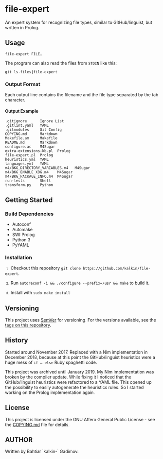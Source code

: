 # file-expert

An expert system for recognizing file types, similar to GitHub/linguist, but
written in Prolog.

## Usage

```shell
file-expert FILE…
```

The program can also read the files from `STDIN` like this:

```shell
git ls-files|file-expert
```

### Output Format

Each output line contains the filename and the file type separated by the tab
character.

#### Output Example

```
.gitignore      Ignore List
.gitlint.yaml   YAML
.gitmodules     Git Config
COPYING.md      Markdown
Makefile.am     Makefile
README.md       Markdown
configure.ac    M4Sugar
extra-extensions-kb.pl  Prolog
file-expert.pl  Prolog
heuristics.yml  YAML
languages.yml   YAML
m4/BKG_DIRECTORY_VARIABLES.m4   M4Sugar
m4/BKG_ENABLE_XDG.m4    M4Sugar
m4/BKG_PACKAGE_INFO.m4  M4Sugar
run-tests       Shell
transform.py    Python
```

## Getting Started

### Build Dependencies

* Autoconf
* Automake
* SWI Prolog
* Python 3
* PyYAML

### Installation

⒈ Checkout this repository `git clone https://github.com/kalkin/file-expert`.

⒉ Run `autoreconf -i && ./configure --prefix=/usr && make` to build it.

⒊ Install with `sudo make install`

## Versioning

This project uses [SemVer](http://semver.org/) for versioning. For the versions
available, see the [tags on this repository](https://github.com/kalkin/file-expert/tags).

## History

Started around November 2017. Replaced with a Nim implementation in December
2018, because at this point the GitHub/linguist heuristics were a huge mess of
`if … else` Ruby spaghetti code.

This project was archived until January 2019. My Nim implementation was broken
by the compiler update. While fixing it I noticed that the GitHub/linguist
heuristics were refactored to a YAML file. This opened up the possibility to
easily autogenerate the heuristics rules. So I started working on the Prolog
implementation again.

## License

This project is licensed under the GNU Affero General Public License - see the
[COPYING.md](COPYING.md) file for details.

## AUTHOR

Written by Bahtiar \`kalkin-\` Gadimov.
